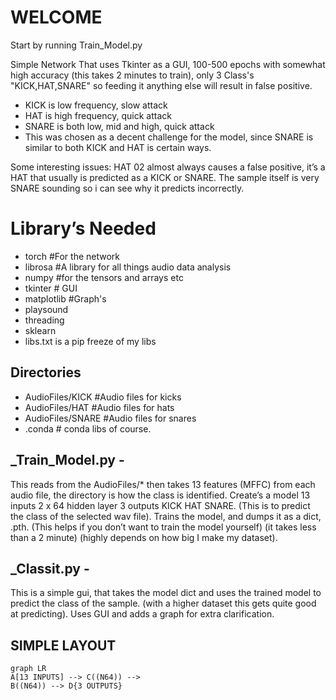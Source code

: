 # WELCOME

Start by running Train_Model.py

Simple Network That uses Tkinter as a GUI, 100-500 epochs with somewhat high accuracy (this takes 2 minutes to train), only 3 Class's "KICK,HAT,SNARE" so feeding it anything else will result in false positive.

 - KICK is low frequency, slow attack
 - HAT is high frequency, quick attack
 - SNARE is both low, mid and high, quick attack
 - This was chosen as a decent challenge for the model, since SNARE is similar to both KICK and HAT is certain ways.

Some interesting issues:
HAT 02 almost always causes a false positive, it’s a HAT that usually is predicted as a KICK or SNARE.
The sample itself is very SNARE sounding so i can see why it predicts incorrectly.



# Library’s Needed

 - torch #For the network
 - librosa #A library for all things audio data analysis
 - numpy #for the tensors and arrays etc
 - tkinter # GUI
 - matplotlib #Graph's
 - playsound
 - threading
 - sklearn
 - libs.txt is a pip freeze of my libs

## Directories

 - AudioFiles/KICK #Audio files for kicks  
 - AudioFiles/HAT #Audio files for hats  
 - AudioFiles/SNARE #Audio files for snares      
 - .conda # conda libs of course.

## _Train_Model.py -

This reads from the AudioFiles/* then takes 13 features (MFFC) from each audio file, the directory is how the class is identified. Create’s a model 13 inputs 2 x 64 hidden layer 3 outputs KICK HAT SNARE. (This is to predict the class of the selected wav file). Trains the model, and dumps it as a dict, .pth. (This helps if you don’t want to train the model yourself) (it takes less than a 2 minute) (highly depends on how big I make my dataset).

## _Classit.py -

This is a simple gui, that takes the model dict and uses the trained model to predict the class of the sample. (with a higher dataset this gets quite good at predicting). Uses GUI and adds a graph for extra clarification.


## SIMPLE LAYOUT
```mermaid
graph LR
A[13 INPUTS] --> C((N64)) -->
B((N64)) --> D{3 OUTPUTS}

```
